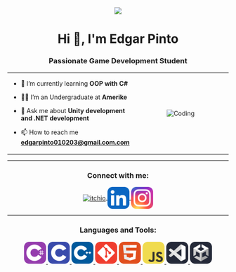 <p align="center"><picture align="center"><img align="center" src = "https://github.com/7oSkaaa/7oSkaaa/blob/main/Images/about_me.gif?raw=true" width = 50px></picture></p>
<h1 align="center">Hi 👋, I'm Edgar Pinto</h1>
<h3 align="center">Passionate Game Development Student</h3>

<table align="center">
<tr border="none">
<td width="50%" align="left">
  
- 🌱 I’m currently learning **OOP with C#**

- 🧑‍🎓 I’m an Undergraduate at **Amerike**

- 💬 Ask me about **Unity development and .NET development**

- 📫 How to reach me **edgarpinto010203@gmail.com.com**

</td>
<td width="50%" align="center">

  <img align="center" alt="Coding" width="450" src="https://miro.medium.com/v2/resize:fit:828/format:webp/1*vJjJ3Mdok6Rvxx85IIRqBQ.gif">
 
  </td>
</tr>
</table>

---

<!--<h3 align="center">My Statistics:</h3>
<p align="center">
<table align="center">
<tr border="none">
<td width="50%" align="center">

  <img  align="center"  src="https://github-readme-stats.vercel.app/api?username=Scar1109&theme=dark&show_icons=true&count_private=true" />
  <br></br>
  <img  title="🔥 Get streak stats for your profile at git.io/streak-stats" alt="Mark streak" src="https://github-readme-streak-stats.herokuapp.com/?user=Scar1109&theme=dark&hide_border=false" />
</td>
<td width="50%" align="center">

  <img  align="center"  src="https://github-readme-stats.anuraghazra1.vercel.app/api/top-langs/?username=Scar1109&theme=dark&hide_border=false&no-bg=true&no-frame=true&langs_count=10"/>

  </td>
</tr>
</table>

---
-->

<h3 align="center">Connect with me:</h3>
<p align="center">
  <a href="https://skullsociety.itch.io/" target="blank"><img align="center" src="https://avatars.githubusercontent.com/u/14803619?s=200&v=4" alt="itchio" height="50" width="50" />
  </a>
  <a href="https://www.linkedin.com/in/edgar-pinto-0a25232b5/" target="blank"><img align="center" src="https://raw.githubusercontent.com/tandpfun/skill-icons/de91fca307a83d75fc5b1f6ce24540454acead41/icons/LinkedIn.svg" alt="linkedin" height="50" width="50" />
  </a>
  <a href="https://www.instagram.com/edgarpinto03?igsh=MThvanJrMWEyd2Q0dA==" target="blank"><img align="center" src="https://raw.githubusercontent.com/tandpfun/skill-icons/de91fca307a83d75fc5b1f6ce24540454acead41/icons/Instagram.svg" alt="instagram" height="50" width="50" />
  </a>
</p>

---

<h3 align="center">Languages and Tools:</h3>
<p align="center">
  <a href="https://dotnet.microsoft.com/es-es/languages/csharp" target="_blank" rel="noreferrer"> <img src="https://raw.githubusercontent.com/tandpfun/skill-icons/de91fca307a83d75fc5b1f6ce24540454acead41/icons/CS.svg" alt="C#" width="50" height="50"/> 
  </a><!-- TERMINA --> 
  <a href="https://www.cprogramming.com/" target="_blank" rel="noreferrer"> <img src="https://raw.githubusercontent.com/tandpfun/skill-icons/de91fca307a83d75fc5b1f6ce24540454acead41/icons/C.svg" alt="c" width="50" height="50"/> 
  </a> 
  <a href="https://www.w3schools.com/cpp/" target="_blank" rel="noreferrer"> <img src="https://raw.githubusercontent.com/tandpfun/skill-icons/de91fca307a83d75fc5b1f6ce24540454acead41/icons/CPP.svg" alt="cplusplus" width="50" height="50"/>
  </a>  
  <a href="https://git-scm.com/" target="_blank" rel="noreferrer"> <img src="https://raw.githubusercontent.com/tandpfun/skill-icons/de91fca307a83d75fc5b1f6ce24540454acead41/icons/Git.svg" alt="git" width="50" height="50"/> 
  </a> 
  <a href="https://www.w3.org/html/" target="_blank" rel="noreferrer"> <img src="https://raw.githubusercontent.com/tandpfun/skill-icons/de91fca307a83d75fc5b1f6ce24540454acead41/icons/HTML.svg" alt="html5" width="50" height="50"/> </a>  
  <a href="https://developer.mozilla.org/en-US/docs/Web/JavaScript" target="_blank" rel="noreferrer"> <img src="https://raw.githubusercontent.com/tandpfun/skill-icons/de91fca307a83d75fc5b1f6ce24540454acead41/icons/JavaScript.svg" alt="javascript" width="50" height="50"/> 
  </a>  
  <!--<a href="https://www.php.net" target="_blank" rel="noreferrer"> <img src="https://github.com/Scar1109/skill-icons/blob/Scar1109/icons/PHP-Light.svg" alt="php" width="50" height="50"/> 
  </a> -->
  <a href="https://visualstudio.microsoft.com/es/" target="_blank" rel="noreferrer"> <img src="https://raw.githubusercontent.com/tandpfun/skill-icons/de91fca307a83d75fc5b1f6ce24540454acead41/icons/VSCode-Dark.svg" alt="VisualStudioCode" width="50" height="50"/> 
  <a href="https://unity.com/es" target="_blank" rel="noreferrer"> <img src="https://raw.githubusercontent.com/tandpfun/skill-icons/de91fca307a83d75fc5b1f6ce24540454acead41/icons/Unity-Dark.svg" alt="Unity" width="50" height="50"/> 
  </a> 
</p>
